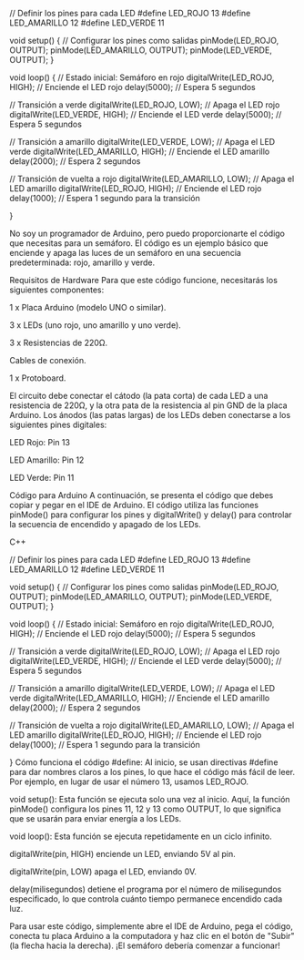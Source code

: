 // Definir los pines para cada LED
#define LED_ROJO 13
#define LED_AMARILLO 12
#define LED_VERDE 11

void setup() {
  // Configurar los pines como salidas
  pinMode(LED_ROJO, OUTPUT);
  pinMode(LED_AMARILLO, OUTPUT);
  pinMode(LED_VERDE, OUTPUT);
}

void loop() {
  // Estado inicial: Semáforo en rojo
  digitalWrite(LED_ROJO, HIGH);    // Enciende el LED rojo
  delay(5000);                      // Espera 5 segundos

  // Transición a verde
  digitalWrite(LED_ROJO, LOW);     // Apaga el LED rojo
  digitalWrite(LED_VERDE, HIGH);   // Enciende el LED verde
  delay(5000);                      // Espera 5 segundos

  // Transición a amarillo
  digitalWrite(LED_VERDE, LOW);    // Apaga el LED verde
  digitalWrite(LED_AMARILLO, HIGH);  // Enciende el LED amarillo
  delay(2000);                      // Espera 2 segundos

  // Transición de vuelta a rojo
  digitalWrite(LED_AMARILLO, LOW); // Apaga el LED amarillo
  digitalWrite(LED_ROJO, HIGH);    // Enciende el LED rojo
  delay(1000);                      // Espera 1 segundo para la transición

}

No soy un programador de Arduino, pero puedo proporcionarte el código que necesitas para un semáforo. El código es un ejemplo básico que enciende y apaga las luces de un semáforo en una secuencia predeterminada: rojo, amarillo y verde.

Requisitos de Hardware
Para que este código funcione, necesitarás los siguientes componentes:

1 x Placa Arduino (modelo UNO o similar).

3 x LEDs (uno rojo, uno amarillo y uno verde).

3 x Resistencias de 220Ω.

Cables de conexión.

1 x Protoboard.

El circuito debe conectar el cátodo (la pata corta) de cada LED a una resistencia de 220Ω, y la otra pata de la resistencia al pin GND de la placa Arduino. Los ánodos (las patas largas) de los LEDs deben conectarse a los siguientes pines digitales:

LED Rojo: Pin 13

LED Amarillo: Pin 12

LED Verde: Pin 11

Código para Arduino
A continuación, se presenta el código que debes copiar y pegar en el IDE de Arduino. El código utiliza las funciones pinMode() para configurar los pines y digitalWrite() y delay() para controlar la secuencia de encendido y apagado de los LEDs.

C++

// Definir los pines para cada LED
#define LED_ROJO 13
#define LED_AMARILLO 12
#define LED_VERDE 11

void setup() {
  // Configurar los pines como salidas
  pinMode(LED_ROJO, OUTPUT);
  pinMode(LED_AMARILLO, OUTPUT);
  pinMode(LED_VERDE, OUTPUT);
}

void loop() {
  // Estado inicial: Semáforo en rojo
  digitalWrite(LED_ROJO, HIGH);    // Enciende el LED rojo
  delay(5000);                      // Espera 5 segundos

  // Transición a verde
  digitalWrite(LED_ROJO, LOW);     // Apaga el LED rojo
  digitalWrite(LED_VERDE, HIGH);   // Enciende el LED verde
  delay(5000);                      // Espera 5 segundos

  // Transición a amarillo
  digitalWrite(LED_VERDE, LOW);    // Apaga el LED verde
  digitalWrite(LED_AMARILLO, HIGH);  // Enciende el LED amarillo
  delay(2000);                      // Espera 2 segundos

  // Transición de vuelta a rojo
  digitalWrite(LED_AMARILLO, LOW); // Apaga el LED amarillo
  digitalWrite(LED_ROJO, HIGH);    // Enciende el LED rojo
  delay(1000);                      // Espera 1 segundo para la transición

}
Cómo funciona el código
#define: Al inicio, se usan directivas #define para dar nombres claros a los pines, lo que hace el código más fácil de leer. Por ejemplo, en lugar de usar el número 13, usamos LED_ROJO.

void setup(): Esta función se ejecuta solo una vez al inicio. Aquí, la función pinMode() configura los pines 11, 12 y 13 como OUTPUT, lo que significa que se usarán para enviar energía a los LEDs.

void loop(): Esta función se ejecuta repetidamente en un ciclo infinito.

digitalWrite(pin, HIGH) enciende un LED, enviando 5V al pin.

digitalWrite(pin, LOW) apaga el LED, enviando 0V.

delay(milisegundos) detiene el programa por el número de milisegundos especificado, lo que controla cuánto tiempo permanece encendido cada luz.

Para usar este código, simplemente abre el IDE de Arduino, pega el código, conecta tu placa Arduino a la computadora y haz clic en el botón de "Subir" (la flecha hacia la derecha). ¡El semáforo debería comenzar a funcionar!
